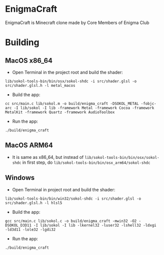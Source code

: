 # EnigmaCraft
EnigmaCraft is Minecraft clone made by Core Members of Enigma Club

# Building

## MacOS x86_64

- Open Terminal in the project root and build the shader:
```
lib/sokol-tools-bin/bin/osx/sokol-shdc -i src/shader.glsl -o src/shader.glsl.h -l metal_macos
```
- Build the app:
```
cc src/main.c lib/sokol.m -o build/enigma_craft -DSOKOL_METAL -fobjc-arc -I lib/sokol -I lib -framework Metal -framework Cocoa -framework MetalKit -framework Quartz -framework AudioToolbox
```
- Run the app:
```
./build/enigma_craft
```

## MacOS ARM64

- It is same as x86_64, but instead of `lib/sokol-tools-bin/bin/osx/sokol-shdc` in first step, do `lib/sokol-tools-bin/bin/osx_arm64/sokol-shdc`

## Windows

- Open Terminal in project root and build the shader:
```
lib/sokol-tools-bin/bin/win32/sokol-shdc -i src/shader.glsl -o src/shader.glsl.h -l hlsl5
```
- Build the app:
```
gcc src/main.c lib/sokol.c -o build/enigma_craft -mwin32 -O2 -DSOKOL_D3D11 -I lib/sokol -I lib -lkernel32 -luser32 -lshell32 -ldxgi -ld3d11 -lole32 -lgdi32
```
- Run the app:
```
./build/enigma_craft
```

